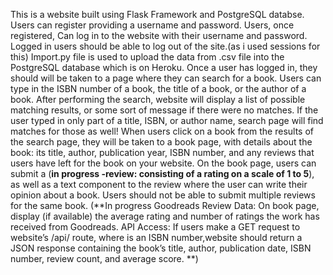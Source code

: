 This is a website built using Flask Framework and PostgreSQL databse.
Users can register providing a username and password.
Users, once registered, Can log in to the website with their username and password.
Logged in users should be able to log out of the site.(as i used sessions for this)
Import.py file is used to upload the data from .csv file into the PostgreSQL database which is on Heroku.
Once a user has logged in, they should will be taken to a page where they can search for a book. Users can type in the ISBN number of a book, the title of a book, or the author of a book. After performing the search, website will display a list of possible matching results, or some sort of message if there were no matches. If the user typed in only part of a title, ISBN, or author name,  search page will find matches for those as well!
When users click on a book from the results of the search page, they will be taken to a book page, with details about the book: its title, author, publication year, ISBN number, and any reviews that users have left for the book on your website.
On the book page, users can submit a (**in progress -review: consisting of a rating on a scale of 1 to 5**), as well as a text component to the review where the user can write their opinion about a book. Users should not be able to submit multiple reviews for the same book.
(**In progress Goodreads Review Data: On book page, display (if available) the average rating and number of ratings the work has received from Goodreads.
API Access: If users make a GET request to website’s /api/<isbn> route, where <isbn> is an ISBN number,website should return a JSON response containing the book’s title, author, publication date, ISBN number, review count, and average score.  **)